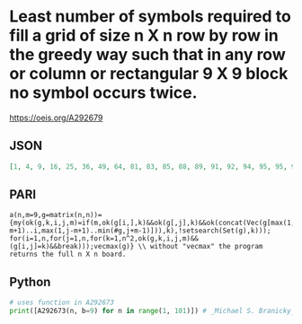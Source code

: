 # Least number of symbols required to fill a grid of size n X n row by row in the greedy way such that in any row or column or rectangular 9 X 9 block no symbol occurs twice\.
https://oeis.org/A292679
## JSON
```JSON
[1, 4, 9, 16, 25, 36, 49, 64, 81, 83, 85, 88, 89, 91, 92, 94, 95, 95, 96, 97, 100, 102, 103, 104, 103, 105, 102, 103, 104, 104, 104, 104, 105, 107, 108, 108, 115, 114, 115, 111, 112, 112, 111, 113, 117, 118, 119, 120, 121, 122, 123, 124, 126, 126, 126, 126, 126, 126]
```
## PARI
```PARI
a(n,m=9,g=matrix(n,n))={my(ok(g,k,i,j,m)=if(m,ok(g[i,],k)&&ok(g[,j],k)&&ok(concat(Vec(g[max(1,i-m+1)..i,max(1,j-m+1)..min(#g,j+m-1)])),k),!setsearch(Set(g),k))); for(i=1,n,for(j=1,n,for(k=1,n^2,ok(g,k,i,j,m)&&(g[i,j]=k)&&break)));vecmax(g)} \\ without "vecmax" the program returns the full n X n board.
```
## Python
```Python
# uses function in A292673
print([A292673(n, b=9) for n in range(1, 101)]) # _Michael S. Branicky_, Apr 13 2023
```
